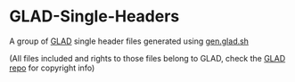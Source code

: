# GLAD-Single-Headers
A group of [GLAD](https://github.com/Dav1dde/glad) single header files generated using [gen.glad.sh](https://gen.glad.sh/)

(All files included and rights to those files belong to GLAD, check the [GLAD repo](https://github.com/Dav1dde/glad) for copyright info)
